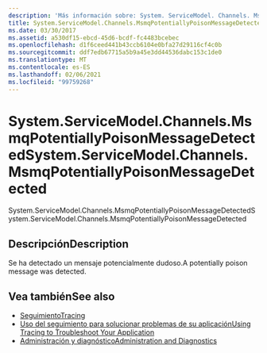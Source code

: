 ```yaml
---
description: 'Más información sobre: System. ServiceModel. Channels. MsmqPotentiallyPoisonMessageDetected'
title: System.ServiceModel.Channels.MsmqPotentiallyPoisonMessageDetected
ms.date: 03/30/2017
ms.assetid: a530df15-ebcd-45d6-bcdf-fc4483bcebec
ms.openlocfilehash: d1f6ceed441b43ccb6104e0bfa27d29116cf4c0b
ms.sourcegitcommit: ddf7edb67715a5b9a45e3dd44536dabc153c1de0
ms.translationtype: MT
ms.contentlocale: es-ES
ms.lasthandoff: 02/06/2021
ms.locfileid: "99759268"
---
```

# <a name="systemservicemodelchannelsmsmqpotentiallypoisonmessagedetected"></a><span data-ttu-id="0c8a4-103">System.ServiceModel.Channels.MsmqPotentiallyPoisonMessageDetected</span><span class="sxs-lookup"><span data-stu-id="0c8a4-103">System.ServiceModel.Channels.MsmqPotentiallyPoisonMessageDetected</span></span>

<span data-ttu-id="0c8a4-104">System.ServiceModel.Channels.MsmqPotentiallyPoisonMessageDetected</span><span class="sxs-lookup"><span data-stu-id="0c8a4-104">System.ServiceModel.Channels.MsmqPotentiallyPoisonMessageDetected</span></span>  
  
## <a name="description"></a><span data-ttu-id="0c8a4-105">Descripción</span><span class="sxs-lookup"><span data-stu-id="0c8a4-105">Description</span></span>  

 <span data-ttu-id="0c8a4-106">Se ha detectado un mensaje potencialmente dudoso.</span><span class="sxs-lookup"><span data-stu-id="0c8a4-106">A potentially poison message was detected.</span></span>  
  
## <a name="see-also"></a><span data-ttu-id="0c8a4-107">Vea también</span><span class="sxs-lookup"><span data-stu-id="0c8a4-107">See also</span></span>

- [<span data-ttu-id="0c8a4-108">Seguimiento</span><span class="sxs-lookup"><span data-stu-id="0c8a4-108">Tracing</span></span>](index.md)
- [<span data-ttu-id="0c8a4-109">Uso del seguimiento para solucionar problemas de su aplicación</span><span class="sxs-lookup"><span data-stu-id="0c8a4-109">Using Tracing to Troubleshoot Your Application</span></span>](using-tracing-to-troubleshoot-your-application.md)
- [<span data-ttu-id="0c8a4-110">Administración y diagnóstico</span><span class="sxs-lookup"><span data-stu-id="0c8a4-110">Administration and Diagnostics</span></span>](../index.md)
